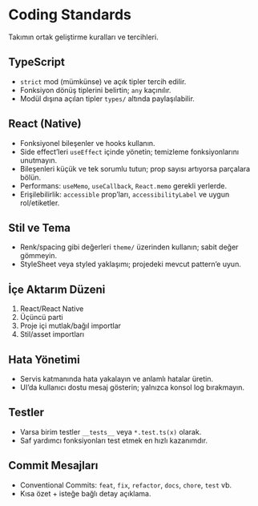 # Coding Standards

Takımın ortak geliştirme kuralları ve tercihleri.

## TypeScript
- `strict` mod (mümkünse) ve açık tipler tercih edilir.
- Fonksiyon dönüş tiplerini belirtin; `any` kaçınılır.
- Modül dışına açılan tipler `types/` altında paylaşılabilir.

## React (Native)
- Fonksiyonel bileşenler ve hooks kullanın.
- Side effect’leri `useEffect` içinde yönetin; temizleme fonksiyonlarını unutmayın.
- Bileşenleri küçük ve tek sorumlu tutun; prop sayısı artıyorsa parçalara bölün.
- Performans: `useMemo`, `useCallback`, `React.memo` gerekli yerlerde.
- Erişilebilirlik: `accessible` prop’ları, `accessibilityLabel` ve uygun rol/etiketler.

## Stil ve Tema
- Renk/spacing gibi değerleri `theme/` üzerinden kullanın; sabit değer gömmeyin.
- StyleSheet veya styled yaklaşımı; projedeki mevcut pattern’e uyun.

## İçe Aktarım Düzeni
1) React/React Native
2) Üçüncü parti
3) Proje içi mutlak/bağıl importlar
4) Stil/asset importları

## Hata Yönetimi
- Servis katmanında hata yakalayın ve anlamlı hatalar üretin.
- UI’da kullanıcı dostu mesaj gösterin; yalnızca konsol log bırakmayın.

## Testler
- Varsa birim testler `__tests__` veya `*.test.ts(x)` olarak.
- Saf yardımcı fonksiyonları test etmek en hızlı kazanımdır.

## Commit Mesajları
- Conventional Commits: `feat`, `fix`, `refactor`, `docs`, `chore`, `test` vb.
- Kısa özet + isteğe bağlı detay açıklama.

